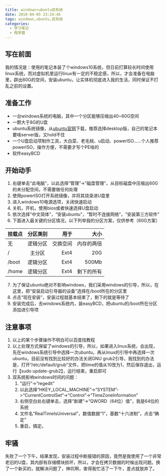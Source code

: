```yaml
---
title: windows+ubuntu双系统
date: 2018-04-05 23:24:45
tags: windows,ubuntu,双系统
categories:
  - 学习笔记
  - 程序猿
---
```


## 写在前面
我的情况是：使用的笔记本装了个windows10系统，但日前打算较长时间使用linux系统，而对虚拟机里运行linux有一定的不稳定感，所以，才会准备在电脑里，辟出60G的空间，安装ubuntu，让实体机彻底进入我的生活，同时保证不打乱之前的设置。
<!--more-->
## 准备工作
* 一台windows系统的电脑，其中一个分区能够压缩出40~60G空间
* 一颗大于8G的U盘
* ubuntu系统镜像，从[ubuntu官网](https://www.ubuntu.com/index_kylin)下载，推荐选择desktop版，自己的笔记本要啥server版，又hold不住
* 一个U盘启动项制作工具，大白菜、老毛桃、u启动、powerISO......个人推荐powerISO，操作方便，不需要才写个PE啥的
* 软件easyBCD

## 开始动手
1. 右键单击“此电脑”，以此选择“管理”->“磁盘管理”，从目标磁盘中压缩出60G的未分配空间，不需要做任何处理
2. 使用powerISO打开系统镜像，并将其烧录进U盘里
3. 进入windows10电源选项，关闭快速启动
4. 关机，开机，使用bios或者快速选择U盘启动
5. 依次选择“中文简体”，“安装ubuntu”，“暂时不连接网络”，“安装第三方软件”
6. 下面进入最关键的分区情况，以下列举我的分区方案，仅供参考（60G方案）
	
| 挂载点 | 分区类别 | 用于 | 大小 | 
| - | :-: | -: | -: |
| 无 | 逻辑分区 | 交换空间 |  内存的两倍 | 
| / | 主分区 | Ext4 |  20G | 
| /boot | 逻辑分区 | Ext4 | 500Mb | 
| /home | 逻辑分区 | Ext4 | 剩下的所有 | 
7. 为了保证ubuntu绝对不影响windows，我们采用windows的引导，所以，在这里，把“安装启动引导器的设备”选择在/boot所在的分区里
8. 点击“现在安装”，安装过程就基本结束了，剩下的就是等待了
9. 安装完成后，去windows系统内，装easyBCD，把ubuntu的/boot所在分区添加进引导项

## 注意事项
1. 以上的某个步骤操作不明白可以百度找教程
2. 以上处理方式保留了windows的引导，所以，如果进入linux系统，会出现，先在windows系统引导中选择一次ubuntu，再从linux的引导中再选择一次ubuntu，目前没有找到比较好的办法关闭GNU grub2引导，我找到的办法是，打开“/etc/default/grub”文件，把time的值从10改为1，然后保存退出，运行【sudo update-grub2】，运行结束，重启即可
3. 双系统影响windows时间的问题：
	1. “运行”->“regedit”
	2. 以此选择“HKEY_LOCAL_MACHINE”->“SYSTEM”->“CurrentControlSet”->“Control”->“TimeZoneInformation”
	3. 右侧空白处右键单击，选择“新建”->“QWORD（64位）值”，我是64位的系统
	4. 文件名“RealTimeIsUniversal”，数值数据“1”，基数“十六进制”，点击“确定”
	5. 重启，搞定。

## 牢骚
失败了一个下午，结果发现，安装过程中断报错的原因，竟然是我使用了一个非常老旧的U盘，其内部有存储模块损坏，所以，才会在拷贝数据的时候出现问题。换了一个新买的，就解决问题了，神坑啊，害得我忙活了一下午，差点就放弃了。